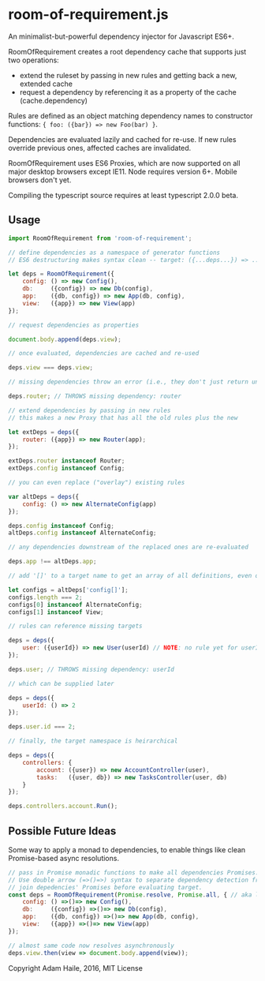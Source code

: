 # room-of-requirement.js
An minimalist-but-powerful dependency injector for Javascript ES6+.

RoomOfRequirement creates a root dependency cache that supports just two operations:
- extend the ruleset by passing in new rules and getting back a new, extended cache
- request a dependency by referencing it as a property of the cache (cache.dependency)

Rules are defined as an object matching dependency names to constructor functions: `{ foo: ({bar}) => new Foo(bar) }`.

Dependencies are evaluated lazily and cached for re-use.  If new rules override previous ones, affected caches are invalidated.

RoomOfRequirement uses ES6 Proxies, which are now supported on all major desktop browsers except IE11.  Node requires version 6+.  Mobile browsers don't yet.

Compiling the typescript source requires at least typescript 2.0.0 beta.

## Usage
```javascript
import RoomOfRequirement from 'room-of-requirement';

// define dependencies as a namespace of generator functions 
// ES6 destructuring makes syntax clean -- target: ({...deps...}) => ...impl...

let deps = RoomOfRequirement({
    config: () => new Config(),
    db:     ({config}) => new Db(config),
    app:    ({db, config}) => new App(db, config),
    view:   ({app}) => new View(app)
});

// request dependencies as properties

document.body.append(deps.view); 

// once evaluated, dependencies are cached and re-used

deps.view === deps.view;

// missing dependencies throw an error (i.e., they don't just return undefined)

deps.router; // THROWS missing dependency: router

// extend dependencies by passing in new rules
// this makes a new Proxy that has all the old rules plus the new

let extDeps = deps({
    router: ({app}) => new Router(app);
});

extDeps.router instanceof Router;
extDeps.config instanceof Config;

// you can even replace ("overlay") existing rules

var altDeps = deps({
    config: () => new AlternateConfig(app)
});

deps.config instanceof Config;
altDeps.config instanceof AlternateConfig;

// any dependencies downstream of the replaced ones are re-evaluated

deps.app !== altDeps.app;

// add '[]' to a target name to get an array of all definitions, even overlayed ones

let configs = altDeps['config[]'];
configs.length === 2;
configs[0] instanceof AlternateConfig;
configs[1] instanceof View;

// rules can reference missing targets

deps = deps({
    user: ({userId}) => new User(userId) // NOTE: no rule yet for userId
});

deps.user; // THROWS missing dependency: userId

// which can be supplied later

deps = deps({
    userId: () => 2
});

deps.user.id === 2;

// finally, the target namespace is heirarchical

deps = deps({
    controllers: {
        account: ({user}) => new AccountController(user),
        tasks:   ({user, db}) => new TasksController(user, db)
    }
});

deps.controllers.account.Run();

```

## Possible Future Ideas

Some way to apply a monad to dependencies, to enable things like clean Promise-based async resolutions.

```javascript
// pass in Promise monadic functions to make all dependencies Promises.
// Use double arrow (=>()=>) syntax to separate dependency detection from evaluation.
// join depedencies' Promises before evaluating target.
const deps = RoomOfRequirement(Promise.resolve, Promise.all, { // aka lift, flatMap
    config: () =>()=> new Config(),
    db:     ({config}) =>()=> new Db(config),
    app:    ({db, config}) =>()=> new App(db, config),
    view:   ({app}) =>()=> new View(app) 
});

// almost same code now resolves asynchronously
deps.view.then(view => document.body.append(view));
```

Copyright Adam Haile, 2016, MIT License
